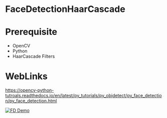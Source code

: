 # FaceDetectionHaarCascade

# Prerequisite
  * OpenCV
  * Python
  * HaarCascade Filters
  
# WebLinks
  https://opencv-python-tutroals.readthedocs.io/en/latest/py_tutorials/py_objdetect/py_face_detection/py_face_detection.html
    
  

[![FD Demo](https://j.gifs.com/71Q1ZO.gif)](https://youtu.be/zzBarCDstXk)
